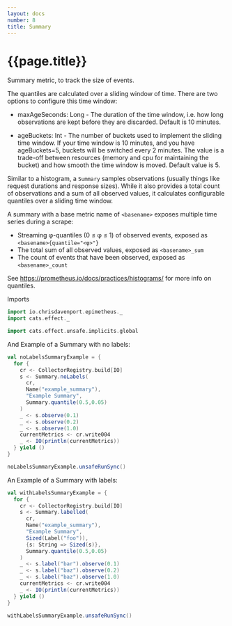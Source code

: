 ```yaml
---
layout: docs
number: 8
title: Summary
---
```


# {{page.title}}

Summary metric, to track the size of events.

The quantiles are calculated over a sliding window of time. There are two options to configure this time window:

- maxAgeSeconds: Long -  The duration of the time window, i.e. how long observations are kept before they are discarded. Default is 10 minutes.

- ageBuckets: Int - The number of buckets used to implement the sliding time window. If your time window is 10 minutes, and you have ageBuckets=5, buckets will be switched every 2 minutes. The value is a trade-off between resources (memory and cpu for maintaining the bucket) and how smooth the time window is moved. Default value is 5.

Similar to a histogram, a `Summary` samples observations (usually things like request durations and response sizes). While it also provides a total count of observations and a sum of all observed values, it calculates configurable quantiles over a sliding time window.

A summary with a base metric name of `<basename>` exposes multiple time series during a scrape:

- Streaming φ-quantiles (0 ≤ φ ≤ 1) of observed events, exposed as `<basename>{quantile="<φ>"}`
- The total sum of all observed values, exposed as `<basename>_sum`
- The count of events that have been observed, exposed as `<basename>_count`

See https://prometheus.io/docs/practices/histograms/ for more info on quantiles.

Imports

```scala mdoc:silent
import io.chrisdavenport.epimetheus._
import cats.effect._

import cats.effect.unsafe.implicits.global
```

And Example of a Summary with no labels:

```scala mdoc
val noLabelsSummaryExample = {
  for {
    cr <- CollectorRegistry.build[IO]
    s <- Summary.noLabels(
      cr,
      Name("example_summary"),
      "Example Summary",
      Summary.quantile(0.5,0.05)
    )
    _ <- s.observe(0.1)
    _ <- s.observe(0.2)
    _ <- s.observe(1.0)
    currentMetrics <- cr.write004
    _ <- IO(println(currentMetrics))
  } yield ()
}

noLabelsSummaryExample.unsafeRunSync()
```

An Example of a Summary with labels:

```scala mdoc
val withLabelsSummaryExample = {
  for {
    cr <- CollectorRegistry.build[IO]
    s <- Summary.labelled(
      cr,
      Name("example_summary"),
      "Example Summary",
      Sized(Label("foo")),
      {s: String => Sized(s)},
      Summary.quantile(0.5,0.05)
    )
    _ <- s.label("bar").observe(0.1)
    _ <- s.label("baz").observe(0.2)
    _ <- s.label("baz").observe(1.0)
    currentMetrics <- cr.write004
    _ <- IO(println(currentMetrics))
  } yield ()
}

withLabelsSummaryExample.unsafeRunSync()
```
